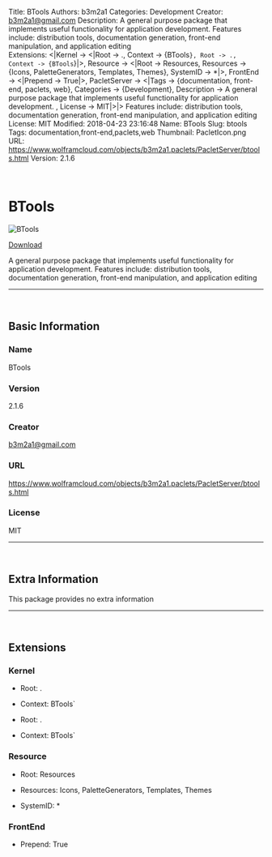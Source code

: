 Title: BTools
Authors: b3m2a1
Categories: Development
Creator: b3m2a1@gmail.com
Description: A general purpose package that implements useful functionality for application development. Features include: distribution tools, documentation generation, front-end manipulation, and application editing   
Extensions: <|Kernel -> <|Root -> ., Context -> {BTools`}, Root -> ., Context -> {BTools`}|>, Resource -> <|Root -> Resources, Resources -> {Icons, PaletteGenerators, Templates, Themes}, SystemID -> *|>, FrontEnd -> <|Prepend -> True|>, PacletServer -> <|Tags -> {documentation, front-end, paclets, web}, Categories -> {Development}, Description -> A general purpose package that implements useful functionality for application development.                    , License -> MIT|>|>                                                                                                                                                                                                                                                                                                                                                  Features include: distribution tools, documentation generation, front-end manipulation, and application editing                                                                                                                                                                                                                                                                                                                                                    
License: MIT
Modified: 2018-04-23 23:16:48
Name: BTools
Slug: btools
Tags: documentation,front-end,paclets,web
Thumbnail: PacletIcon.png
URL: https://www.wolframcloud.com/objects/b3m2a1.paclets/PacletServer/btools.html
Version: 2.1.6

<a id="btools" style="width:0;height:0;margin:0;padding:0;">&zwnj;</a>

# BTools

![BTools]({filename}/img/BTools/PacletIcon.png)

[Download](Paclets/BTools-2.1.6.paclet)

A general purpose package that implements useful functionality for application development.
Features include: distribution tools, documentation generation, front-end manipulation, and application editing
  

---

<a id="basic-information" style="width:0;height:0;margin:0;padding:0;">&zwnj;</a>

## Basic Information

### Name

BTools

### Version

2.1.6

### Creator

b3m2a1@gmail.com

### URL

https://www.wolframcloud.com/objects/b3m2a1.paclets/PacletServer/btools.html

### License

MIT

---

<a id="extra-information" style="width:0;height:0;margin:0;padding:0;">&zwnj;</a>

## Extra Information

This package provides no extra information

---

<a id="extensions" style="width:0;height:0;margin:0;padding:0;">&zwnj;</a>

## Extensions

### Kernel

* Root: .

* Context: BTools`

* Root: .

* Context: BTools`

### Resource

* Root: Resources

* Resources: Icons, PaletteGenerators, Templates, Themes

* SystemID: *

### FrontEnd

* Prepend: True